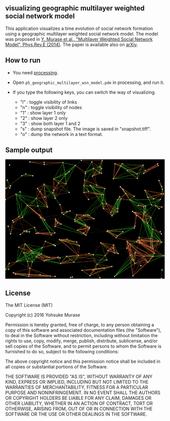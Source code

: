 ## visualizing geographic multilayer weighted social network model

This application visualizes a time evolution of social network formation using a geographic multilayer weighted social network model.
The model was proposed in [Y. Murase et al., "Multilayer Weighted Social Network Model", Phys.Rev.E (2014)](https://journals.aps.org/pre/abstract/10.1103/PhysRevE.90.052810).
The paper is available also on [arXiv](http://arxiv.org/abs/1408.1190).

## How to run

- You need [processing](http://processing.org/).
- Open `p5_geographic_multilayer_wsn_model.pde` in processing, and run it.

- If you type the following keys, you can switch the way of visualizing.
    - "l" : toggle visibility of links
    - "n" : toggle visibility of nodes
    - "1" : show layer 1 only
    - "2" : show layer 2 only
    - "3" : show both layer 1 and 2
    - "s" : dump snapshot file. The image is saved in "snapshot.tiff".
    - "o" : dump the network in a text format.

## Sample output

![image](https://raw.githubusercontent.com/yohm/p5_geographic_multilayer_wsn_model/master/sample/snapshot.png)

## License

The MIT License (MIT)

Copyright (c) 2016 Yohsuke Murase

Permission is hereby granted, free of charge, to any person obtaining a copy of this software and associated documentation files (the "Software"), to deal in the Software without restriction, including without limitation the rights to use, copy, modify, merge, publish, distribute, sublicense, and/or sell copies of the Software, and to permit persons to whom the Software is furnished to do so, subject to the following conditions:

The above copyright notice and this permission notice shall be included in all copies or substantial portions of the Software.

THE SOFTWARE IS PROVIDED "AS IS", WITHOUT WARRANTY OF ANY KIND, EXPRESS OR IMPLIED, INCLUDING BUT NOT LIMITED TO THE WARRANTIES OF MERCHANTABILITY, FITNESS FOR A PARTICULAR PURPOSE AND NONINFRINGEMENT. IN NO EVENT SHALL THE AUTHORS OR COPYRIGHT HOLDERS BE LIABLE FOR ANY CLAIM, DAMAGES OR OTHER LIABILITY, WHETHER IN AN ACTION OF CONTRACT, TORT OR OTHERWISE, ARISING FROM, OUT OF OR IN CONNECTION WITH THE SOFTWARE OR THE USE OR OTHER DEALINGS IN THE SOFTWARE.

